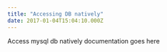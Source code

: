 ```yaml
---
title: "Accessing DB natively"
date: 2017-01-04T15:04:10.000Z
---
```


Access mysql db natively documentation goes here
<!--more-->




